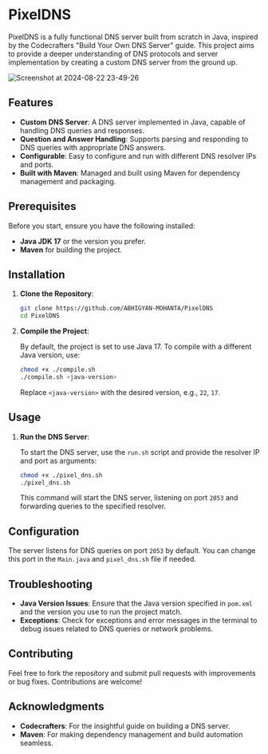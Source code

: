 # PixelDNS

PixelDNS is a fully functional DNS server built from scratch in Java, inspired by the Codecrafters "Build Your Own DNS Server" guide. This project aims to provide a deeper understanding of DNS protocols and server implementation by creating a custom DNS server from the ground up.

![Screenshot at 2024-08-22 23-49-26](https://github.com/user-attachments/assets/836a8ef2-e335-4f97-a6ed-22862152d90f)

## Features

- **Custom DNS Server**: A DNS server implemented in Java, capable of handling DNS queries and responses.
- **Question and Answer Handling**: Supports parsing and responding to DNS queries with appropriate DNS answers.
- **Configurable**: Easy to configure and run with different DNS resolver IPs and ports.
- **Built with Maven**: Managed and built using Maven for dependency management and packaging.

## Prerequisites

Before you start, ensure you have the following installed:

- **Java JDK 17** or the version you prefer.
- **Maven** for building the project.

## Installation

1. **Clone the Repository**:

    ```sh
    git clone https://github.com/ABHIGYAN-MOHANTA/PixelDNS
    cd PixelDNS
    ```

2. **Compile the Project**:

   By default, the project is set to use Java 17. To compile with a different Java version, use:

    ```sh
    chmod +x ./compile.sh
    ./compile.sh <java-version>
    ```

   Replace `<java-version>` with the desired version, e.g., `22`, `17`.

## Usage

1. **Run the DNS Server**:

   To start the DNS server, use the `run.sh` script and provide the resolver IP and port as arguments:

    ```sh
    chmod +x ./pixel_dns.sh
    ./pixel_dns.sh
    ```

   This command will start the DNS server, listening on port `2053` and forwarding queries to the specified resolver.

## Configuration

The server listens for DNS queries on port `2053` by default. You can change this port in the `Main.java` and `pixel_dns.sh` file if needed.

## Troubleshooting

- **Java Version Issues**: Ensure that the Java version specified in `pom.xml` and the version you use to run the project match.
- **Exceptions**: Check for exceptions and error messages in the terminal to debug issues related to DNS queries or network problems.

## Contributing

Feel free to fork the repository and submit pull requests with improvements or bug fixes. Contributions are welcome!

## Acknowledgments

- **Codecrafters**: For the insightful guide on building a DNS server.
- **Maven**: For making dependency management and build automation seamless.
